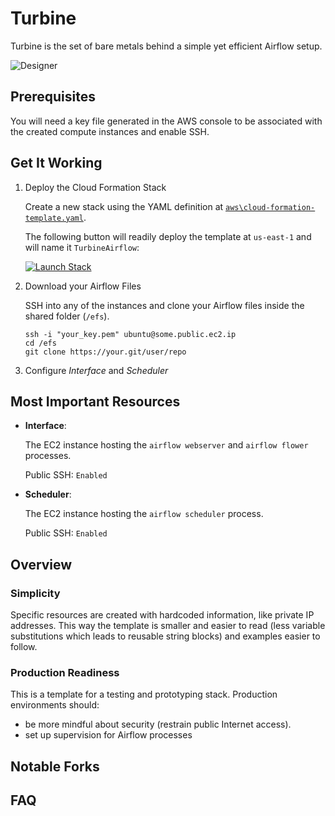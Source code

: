 # Turbine

Turbine is the set of bare metals behind a simple yet efficient Airflow setup.

![Designer](https://raw.githubusercontent.com/villasv/turbine/master/aws/cloud-formation-designer.png)

## Prerequisites

You will need a key file generated in the AWS console to be associated with the created compute instances and enable SSH.

## Get It Working

1. Deploy the Cloud Formation Stack

    Create a new stack using the YAML definition at [`aws\cloud-formation-template.yaml`](https://raw.githubusercontent.com/villasv/turbine/master/aws/cloud-formation-template.yml).
    
    The following button will readily deploy the template at `us-east-1` and will name it `TurbineAirflow`:
    
    [![Launch Stack](https://s3.amazonaws.com/cloudformation-examples/cloudformation-launch-stack.png)](https://console.aws.amazon.com/cloudformation/home?region=us-east-1#/stacks/new?stackName=TurbineAirflow&templateURL=https://s3.amazonaws.com/villasv/turbine/cloud-formation.yaml)

2. Download your Airflow Files

    SSH into any of the instances and clone your Airflow files inside the shared folder (`/efs`).

    ```
    ssh -i "your_key.pem" ubuntu@some.public.ec2.ip
    cd /efs
    git clone https://your.git/user/repo
    ```

3. Configure *Interface* and *Scheduler*

## Most Important Resources

- **Interface**:

    The EC2 instance hosting the `airflow webserver` and `airflow flower` processes.

    Public SSH: `Enabled`

- **Scheduler**:

    The EC2 instance hosting the `airflow scheduler` process.

    Public SSH: `Enabled`

## Overview

### Simplicity
Specific resources are created with hardcoded information, like private IP addresses.
This way the template is smaller and easier to read (less variable substitutions which leads to reusable string blocks) and examples easier to follow.

### Production Readiness
This is a template for a testing and prototyping stack. Production environments should:

- be more mindful about security (restrain public Internet access).
- set up supervision for Airflow processes

## Notable Forks


## FAQ
